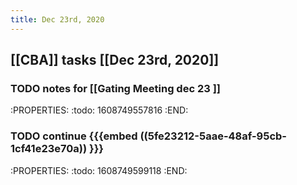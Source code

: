 ```yaml
---
title: Dec 23rd, 2020
---
```


## [[CBA]] tasks  [[Dec 23rd, 2020]]
### TODO notes for [[Gating Meeting dec 23 ]]
:PROPERTIES:
:todo: 1608749557816
:END:
### TODO continue {{{embed ((5fe23212-5aae-48af-95cb-1cf41e23e70a)) }}} 
:PROPERTIES:
:todo: 1608749599118
:END:
